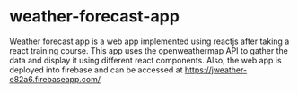 # weather-forecast-app
Weather forecast app is a web app implemented using reactjs after taking a react training course. This app uses the openweathermap API to gather the data and display it using different react components.
Also, the web app is deployed into firebase and can be accessed at https://jweather-e82a6.firebaseapp.com/

